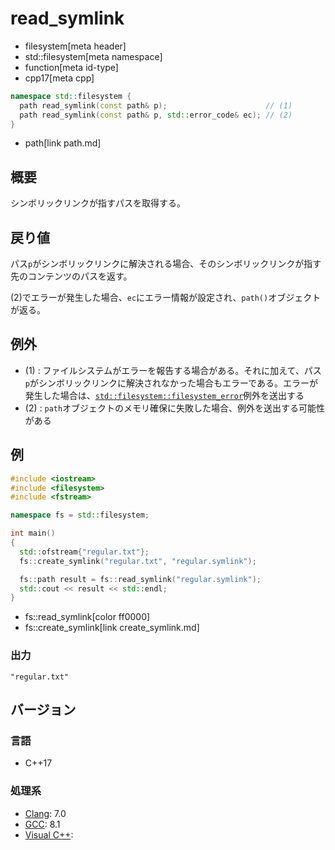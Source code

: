 # read_symlink
* filesystem[meta header]
* std::filesystem[meta namespace]
* function[meta id-type]
* cpp17[meta cpp]

```cpp
namespace std::filesystem {
  path read_symlink(const path& p);                      // (1)
  path read_symlink(const path& p, std::error_code& ec); // (2)
}
```
* path[link path.md]

## 概要
シンボリックリンクが指すパスを取得する。


## 戻り値
パス`p`がシンボリックリンクに解決される場合、そのシンボリックリンクが指す先のコンテンツのパスを返す。

(2)でエラーが発生した場合、`ec`にエラー情報が設定され、`path()`オブジェクトが返る。


## 例外
- (1) : ファイルシステムがエラーを報告する場合がある。それに加えて、パス`p`がシンボリックリンクに解決されなかった場合もエラーである。エラーが発生した場合は、[`std::filesystem::filesystem_error`](filesystem_error.md)例外を送出する
- (2) : `path`オブジェクトのメモリ確保に失敗した場合、例外を送出する可能性がある


## 例
```cpp example
#include <iostream>
#include <filesystem>
#include <fstream>

namespace fs = std::filesystem;

int main()
{
  std::ofstream{"regular.txt"};
  fs::create_symlink("regular.txt", "regular.symlink");

  fs::path result = fs::read_symlink("regular.symlink");
  std::cout << result << std::endl;
}
```
* fs::read_symlink[color ff0000]
* fs::create_symlink[link create_symlink.md]

### 出力
```
"regular.txt"
```

## バージョン
### 言語
- C++17

### 処理系
- [Clang](/implementation.md#clang): 7.0
- [GCC](/implementation.md#gcc): 8.1
- [Visual C++](/implementation.md#visual_cpp):
